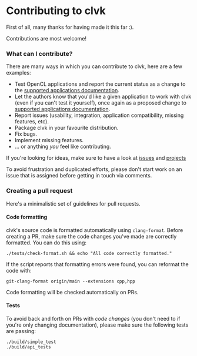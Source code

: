 
# Contributing to clvk

First of all, many thanks for having made it this far :).

Contributions are most welcome!

### What can I contribute?

There are many ways in which you can contribute to clvk, here are a few examples:

- Test OpenCL applications and report the current status as a change to the
  [supported applications documentation](docs/supported-applications.md).
- Let the authors know that you'd like a given application to work with clvk
  (even if you can't test it yourself), once again as a proposed change to
  [supported applications documentation](docs/supported-applications.md).
- Report issues (usability, integration, application compatibility,
  missing features, etc).
- Package clvk in your favourite distribution.
- Fix bugs.
- Implement missing features.
- ... or anything _you_ feel like contributing.

If you're looking for ideas, make sure to have a look at
[issues](https://github.com/kpet/clvk/issues) and
[projects](https://github.com/kpet/clvk/projects)

To avoid frustration and duplicated efforts, please don't start work on an
issue that is assigned before getting in touch via comments.

### Creating a pull request

Here's a minimalistic set of guidelines for pull requests.

#### Code formatting

clvk's source code is formatted automatically using `clang-format`. Before
creating a PR, make sure the code changes you've made are correctly formatted.
You can do this using:

```
./tests/check-format.sh && echo "All code correctly formatted."
```

If the script reports that formatting errors were found, you can reformat the
code with:

```
git-clang-format origin/main --extensions cpp,hpp
```

Code formatting will be checked automatically on PRs.

#### Tests

To avoid back and forth on PRs with _code changes_ (you don't need to if you're
only changing documentation), please make sure the following tests are passing:

```
./build/simple_test
./build/api_tests
```

